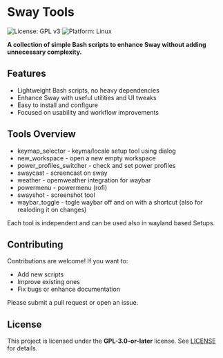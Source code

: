 # Sway Tools

![License: GPL v3](https://img.shields.io/badge/License-GPLv3-blue.svg) ![Platform: Linux](https://img.shields.io/badge/Platform-Linux-green.svg)

**A collection of simple Bash scripts to enhance **Sway** without adding unnecessary complexity.**

## Features

- Lightweight Bash scripts, no heavy dependencies
- Enhance Sway with useful utilities and UI tweaks
- Easy to install and configure
- Focused on usability and workflow improvements


## Tools Overview
             
* keymap_selector - keyma/locale setup tool using dialog
* new_workspace  - open a new empty workspace 
* power_profiles_switcher  - check and set power profiles
* swaycast  - screencast on sway
* weather - opemweather integration for waybar   
* powermenu - powermenu (rofi)
* swayshot - screenshot tool
* waybar_toggle - togle waybar off and on with a shortcut (also for realoding it on changes)


Each tool is independent and can be used also in wayland based Setups.


## Contributing

Contributions are welcome! If you want to:

* Add new scripts
* Improve existing ones
* Fix bugs or enhance documentation

Please submit a pull request or open an issue.


## License

This project is licensed under the **GPL-3.0-or-later** license. See [LICENSE](LICENSE) for details.
